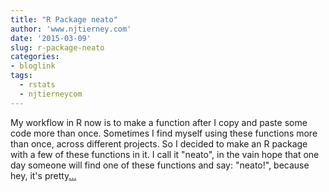 ```yaml
---
title: "R Package neato"
author: 'www.njtierney.com'
date: '2015-03-09'
slug: r-package-neato
categories:
- bloglink
tags:
  - rstats
  - njtierneycom
---
```


My workflow in R now is to make a function after I copy and paste some code more than once. Sometimes I find myself using these functions more than once, across different projects. So I decided to make an R package with a few of these functions in it. I call it "neato", in the vain hope that one day someone will find one of these functions and say: "neato!", because hey, it's pretty[... <i class="fas fa-external-link-alt"></i>](https://www.njtierney.com/post/2015/03/09/rpkg-neato/)

